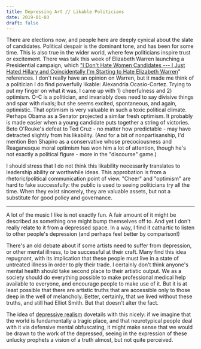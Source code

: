 ```yaml
---
title: Depressing Art // Likable Politicians
date: 2019-01-03
draft: false
---
```


There are elections now, and people here are deeply cynical about the
slate of candidates. Political despair is the dominant tone, and has
been for some time. This is also true in the wider world, where few
politicians inspire trust or excitement. There was talk this week of
Elizabeth Warren launching a Presidential campaign, which [\"I Don't
Hate Women Candidates --- I Just Hated Hillary and Coincidentally I'm
Starting to Hate Elizabeth
Warren](https://www.mcsweeneys.net/articles/i-dont-hate-women-candidates-i-just-hated-hillary-and-coincidentally-im-starting-to-hate-elizabeth-warren)\"
references. I don't really have an opinion on Warren, but it made me
think of a politician I do find powerfully likable: Alexandria
Ocasio-Cortez. Trying to put my finger on what it was, I came up with 1)
cheerfulness and 2) optimism. O-C is a politician, and invariably does
need to say divisive things and spar with rivals; but she seems excited,
spontaneous, and again, optimistic. That optimism is very valuable in
such a toxic political climate. Perhaps Obama as a Senator projected a
similar fresh optimism. It probably is made easier when a young
candidate puts together a string of victories. Beto O'Rouke's defeat to
Ted Cruz - no matter how predictable - may have detracted slightly from
his likability. (And for a bit of nonpartisanship, I'd mention Ben
Shapiro as a conservative whose precociousness and Reaganesque moral
optimism has won him a lot of attention, though he's not exactly a
political figure - more in the "discourse" game.)

I should stress that I do not think this likability necessarily
translates to leadership ability or worthwhile ideas. This approbation
is from a rhetoric/political communication point of view. "Cheer" and
"optimism" are hard to fake successfully: the public is used to seeing
politicians try all the time. When they exist sincerely, they are
valuable assets, but not a substitute for good policy and governance.

------------------------------------------------------------------------

A lot of the music I like is not exactly fun. A fair amount of it might
be described as something one might bump themselves off to. And yet I
don't really relate to it from a depressed space. In a way, I find it
cathartic to listen to other people's depression (and perhaps feel
better by comparison!)

There's an old debate about if some artists need to suffer from
depression, or other mental illness, to be successful at their craft.
Many find this idea repugnant, with its implication that these people
must live in a state of untreated illness in order to ply their trade. I
certainly don't think anyone's mental health should take second place to
their artistic output. We as a society should do everything possible to
make professional medical help available to everyone, and encourage
people to make use of it. But it is at least possible that there are
artistic truths that are accessible only to those deep in the well of
melancholy. Better, certainly, that we lived without these truths, and
still had Elliot Smith. But that doesn't alter the fact.

The idea of [depressive
realism](https://en.wikipedia.org/wiki/Depressive_realism) dovetails
with this nicely: if we imagine that the world is fundamentally a tragic
place, and that neurotypical people deal with it via defensive mental
obfuscating, it might make sense that we would be drawn to the work of
the depressed, seeing in the expression of these unlucky prophets a
vision of a truth almost, but not quite perceived.
